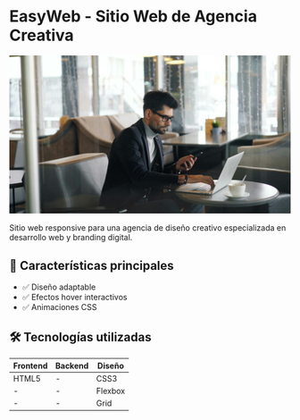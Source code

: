 # EasyWeb - Sitio Web de Agencia Creativa

![Preview del sitio](img/hero.jpg)

Sitio web responsive para una agencia de diseño creativo especializada en desarrollo web y branding digital.

## 🚀 Características principales

- ✅ Diseño adaptable
- ✅ Efectos hover interactivos
- ✅ Animaciones CSS

## 🛠 Tecnologías utilizadas

| Frontend  | Backend | Diseño |
|-----------|---------|--------|
| HTML5     | -       | CSS3   |
| -         | -       | Flexbox|
| -         | -       | Grid   |

